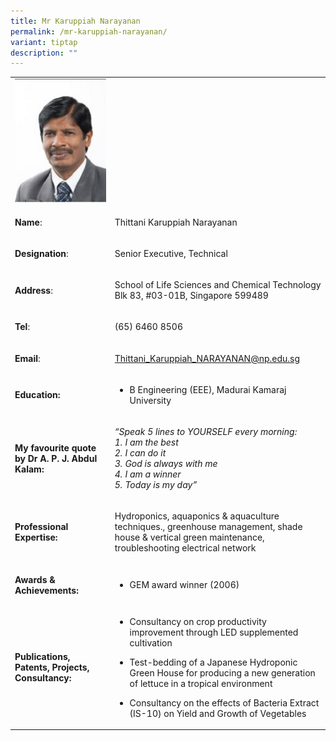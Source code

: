 ```yaml
---
title: Mr Karuppiah Narayanan
permalink: /mr-karuppiah-narayanan/
variant: tiptap
description: ""
---
```

<table style="minWidth: 50px">
<colgroup>
<col>
<col>
</colgroup>
<tbody>
<tr>
<td rowspan="1" colspan="1">
<div class="isomer-image-wrapper">
<img style="width: 100%" height="auto" width="100%" alt="​Thittani Karuppiah Narayanan" src="/images/LSCT/Karuppiah_Narayanan.jpg">
</div>
</td>
<td rowspan="1" colspan="1">
<p></p>
</td>
</tr>
<tr>
<td rowspan="1" colspan="1">
<p><strong>Name</strong>:&nbsp;&nbsp;&nbsp;&nbsp;&nbsp;&nbsp;&nbsp;&nbsp;&nbsp;&nbsp;&nbsp;&nbsp;&nbsp;&nbsp;&nbsp;&nbsp;&nbsp;&nbsp;&nbsp;&nbsp;&nbsp;&nbsp;&nbsp;&nbsp;&nbsp;</p>
</td>
<td rowspan="1" colspan="1">
<p>​Thittani Karuppiah Narayanan</p>
</td>
</tr>
<tr>
<td rowspan="1" colspan="1">
<p>​<strong>Designation</strong>:</p>
</td>
<td rowspan="1" colspan="1">
<p>Senior Executive, Technical​​</p>
</td>
</tr>
<tr>
<td rowspan="1" colspan="1">
<p><strong>Address</strong>: ​</p>
</td>
<td rowspan="1" colspan="1">
<p>School of Life Sciences and Chemical Technology
<br>Blk 83, #03-01B, Singapore 599489​</p>
</td>
</tr>
<tr>
<td rowspan="1" colspan="1">
<p><strong>Tel</strong>: &nbsp;&nbsp;&nbsp; ​</p>
</td>
<td rowspan="1" colspan="1">
<p>(65) 6460 8506</p>
</td>
</tr>
<tr>
<td rowspan="1" colspan="1">
<p><strong>Email</strong>: ​</p>
</td>
<td rowspan="1" colspan="1">
<p><a href="mailto:Thittani_Karuppiah_NARAYANAN@np.edu.sg" rel="noopener noreferrer nofollow" target="_blank">Thittani_Karuppiah_NARAYANAN@np.edu.sg</a>
</p>
</td>
</tr>
<tr>
<td rowspan="1" colspan="1">
<p><strong>Education:</strong>
</p>
</td>
<td rowspan="1" colspan="1">
<ul data-tight="true" class="tight">
<li>
<p>B Engineering (EEE), Madurai Kamaraj University</p>
</li>
</ul>
</td>
</tr>
<tr>
<td rowspan="1" colspan="1">
<p><strong>My favourite quote by Dr A. P. J. Abdul Kalam:</strong>
</p>
</td>
<td rowspan="1" colspan="1">
<p><em>“Speak 5 lines to YOURSELF every morning:</em> 
<br><em>1.&nbsp;I am the best</em> 
<br><em>2.&nbsp;I can do it</em> 
<br><em>3.&nbsp;God is always with me</em> 
<br><em>4.&nbsp;I am a winner</em> 
<br><em>5.&nbsp;Today is my day”</em>&nbsp;</p>
</td>
</tr>
<tr>
<td rowspan="1" colspan="1">
<p>​<strong>Professional Expertise:</strong>
</p>
</td>
<td rowspan="1" colspan="1">
<p>Hydroponics, aquaponics &amp; aquaculture techniques., greenhouse management,
shade house &amp; vertical green maintenance, troubleshooting electrical
network</p>
</td>
</tr>
<tr>
<td rowspan="1" colspan="1">
<p><strong>Awards &amp; Achievements:</strong>
</p>
</td>
<td rowspan="1" colspan="1">
<ul data-tight="true" class="tight">
<li>
<p>GEM award winner (2006)</p>
</li>
</ul>
</td>
</tr>
<tr>
<td rowspan="1" colspan="1">
<p><strong>Publications, Patents, Projects, Consultancy​:</strong>
</p>
</td>
<td rowspan="1" colspan="1">
<ul data-tight="true" class="tight">
<li>
<p>​Consultancy on crop productivity improvement through LED supplemented
cultivation</p>
</li>
<li>
<p>Test-bedding of a Japanese Hydroponic Green House for producing a new
generation of lettuce in a tropical environment</p>
</li>
<li>
<p>Consultancy on the effects of Bacteria Extract (IS-10) on Yield and Growth
of Vegetables</p>
</li>
</ul>
</td>
</tr>
</tbody>
</table>
<p></p>